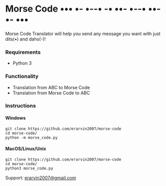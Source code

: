 # Morse Code •••   •-   •--•   -•   ••-       •--•   ••-   •-   •••

Morse Code Translator will help you send any message you want with just dits(•) and dahs(-)!

### Requirements
- Python 3

### Functionality
- Translation from ABC to Morse Code
- Translation from Morse Code to ABC


### Instructions

#### Windows
```
git clone https://github.com/erarvin2007/morse-code
cd morse-code/
python -m morse_code.py
```

#### MacOS/Linux/Unix
```
git clone https://github.com/erarvin2007/morse-code
cd morse-code/
python3 morse_code.py
```

Support: erarvin2007@gmail.com
